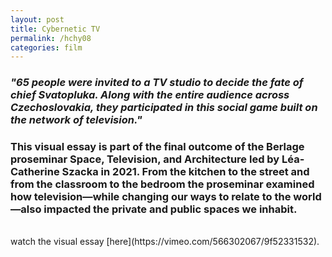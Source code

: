 ```yaml
---
layout: post
title: Cybernetic TV
permalink: /hchy08
categories: film
---
```


### __*"65 people were invited to a TV studio to decide the fate of chief Svatopluka. Along with the entire audience across Czechoslovakia, they participated in this social game built on the network of television."*__

### This visual essay is part of the final outcome of the Berlage proseminar Space, Television, and Architecture led by Léa-Catherine Szacka in 2021. From the kitchen to the street and from the classroom to the bedroom the proseminar examined how television—while changing our ways to relate to the world—also impacted the private and public spaces we inhabit.
<br>
watch the visual essay [here](https://vimeo.com/566302067/9f52331532).
